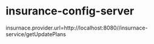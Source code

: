 # insurance-config-server
insurnace.provider.url=http://localhost:8080//insurnace-service/getUpdatePlans

